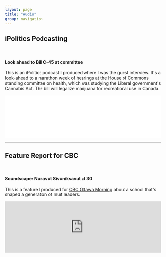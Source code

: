 ```yaml
---
layout: page
title: "Audio"
group: navigation
---
```

<body>
<h2>iPolitics Podcasting</h2>
<br>
<h4 class="media-heading">Look ahead to Bill C-45 at committee</h4>

<p>This is an iPolitics podcast I produced where I was the guest interview. It's a look-ahead to a marathon week of hearings at the House of Commons standing committee on health, which was studying the Liberal government's Cannabis Act. The bill will legalize marijuana for recreational use in Canada.</p>

<iframe src="//player.blubrry.com/id/26844480/#time-0&darkOrLight-Light&shownotes-ffffff&shownotesBackground-444444&download-ffffff&downloadBackground-003366&subscribe-ffffff&subscribeBackground-fb8c00&share-ffffff&shareBackground-1976d2" scrolling="no" width="100%" height="138px" frameborder="0"></iframe>

<hr>
<h2>Feature Report for CBC</h2>
<br>
<h4 class="media-heading">Soundscape: Nunavut Sivuniksavut at 30</h4>
<p>This is a feature I produced for <a href="http://www.cbc.ca/ottawamorning/">CBC Ottawa Morning</a> about a school that's shaped a generation of Inuit leaders.</p>

<iframe width="100%" height="166" scrolling="no" frameborder="no" src="https://w.soundcloud.com/player/?url=https%3A//api.soundcloud.com/tracks/204957482&amp;color=ff5500&amp;auto_play=false&amp;hide_related=false&amp;show_comments=true&amp;show_user=true&amp;show_reposts=false"></iframe>

<!--<hr>
<br>
<h4 class="media-heading">Feature: Accessibility Postits</h4>
<p>This is a radio feature on accessibility at University of Ottawa I did for Midweek on 93.1 FM CKCU, Carleton's radio station.</p>

<iframe width="100%" height="166" scrolling="no" frameborder="no" src="https://w.soundcloud.com/player/?url=https%3A//api.soundcloud.com/tracks/171510421&amp;color=ff5500&amp;auto_play=false&amp;hide_related=false&amp;show_comments=true&amp;show_user=true&amp;show_reposts=false&amp;show_artwork=false"></iframe>


<hr>

<p>This is a live tape-talk from November 2014 that aired on CKCU FM in Ottawa.</p>

<div class="ab-player" data-boourl="http://audioboom.com/boos/3160860-vaping-tape-talk/embed/v3?eid=AQAAACXxS1UcOzAA" data-boowidth="100%" data-maxheight="150" data-iframestyle="background-color:transparent; display:block; min-width:300px; max-width:700px;" style="background-color:transparent;"><a href="https://audioboom.com/boos/3160860-vaping-tape-talk">listen to &#x2018;Vaping Tape-Talk&#x2019; on audioBoom</a></div>
<script type="text/javascript">(function() { var po = document.createElement("script"); po.type = "text/javascript"; po.async = true; po.src = "https://d15mj6e6qmt1na.cloudfront.net/cdn/embed.js"; var s = document.getElementsByTagName("script")[0]; s.parentNode.insertBefore(po, s); })();</script>

<hr>
<h2>Live Studio Reporting</h2>
<h4 class="media-heading">Tape-Talk: Vaping is on the rise in Ottawa as the smoking rate drops</h4>
<p>This is a tape-talk broadcast live on Midweek on November 19, 2014 on 93.1 FM CKCU, Carleton’s radio station.</p>

<iframe width="100%" height="166" scrolling="no" frameborder="no" src="https://w.soundcloud.com/player/?url=https%3A//api.soundcloud.com/tracks/228829104&amp;color=ff5500&amp;auto_play=false&amp;hide_related=false&amp;show_comments=true&amp;show_user=true&amp;show_reposts=false&amp;show_artwork=false"></iframe>

<hr>
<h2>Live Reporting</h2>
<br>
<h4 class="media-heading">Live: City Council Rezones Chaudiere Islands</h4>
<p>This is a live report I filed from City Hall about the controversial rezoning of an island between Ottawa and Gatineau. </p><p>It was broadcast live on Midweek on October 8, 2014 on 93.1 FM CKCU, Carleton’s radio station.</p>

<iframe width="100%" height="166" scrolling="no" frameborder="no" src="https://w.soundcloud.com/player/?url=https%3A//api.soundcloud.com/tracks/171507549&amp;color=ff5500&amp;auto_play=false&amp;hide_related=false&amp;show_comments=true&amp;show_user=true&amp;show_reposts=false&amp;show_artwork=false"></iframe>

<hr>
<h2>News Reporting</h2>
<br>
<h4 class="media-heading">Voicer: Elliot Lake Celebrates Vimy Ridge Day</h4>
<p>Here’s a short voice-report from 2009 that aired on various HBG radio stations about a national heritage day created because of one dedicated veteran.</p>

<iframe width="100%" height="166" scrolling="no" frameborder="no" src="https://w.soundcloud.com/player/?url=https%3A//api.soundcloud.com/tracks/157736881&amp;color=ff5500&amp;auto_play=false&amp;hide_related=false&amp;show_comments=true&amp;show_user=true&amp;show_reposts=false&amp;show_artwork=false"></iframe>

<!--<hr>
<h4 class="media-heading">Voicer: Community Graffiti Removal</h4>
<p>This story aired in 2008 for Fanshawe College’s student-run radio station 106.9 XFM.</p>
<iframe width="100%" height="166" scrolling="no" frameborder="no" src="https://w.soundcloud.com/player/?url=https%3A//api.soundcloud.com/tracks/118921832&amp;color=ff5500&amp;auto_play=false&amp;hide_related=false&amp;show_comments=true&amp;show_user=true&amp;show_reposts=false&amp;show_artwork=false"></iframe>

<hr>

<h2>Anchoring</h2>
<br>
<h4 class="media-heading">XFM Newscast</h4>
<p>Here’s a newscast I anchored in April 2008 on 106.9 XFM.</p>
<br>
<iframe width="100%" height="166" scrolling="no" frameborder="no" src="https://w.soundcloud.com/player/?url=https%3A//api.soundcloud.com/tracks/35918514&amp;color=ff5500&amp;auto_play=false&amp;hide_related=false&amp;show_comments=true&amp;show_user=true&amp;show_reposts=false&amp;show_artwork=false"></iframe>
-->
